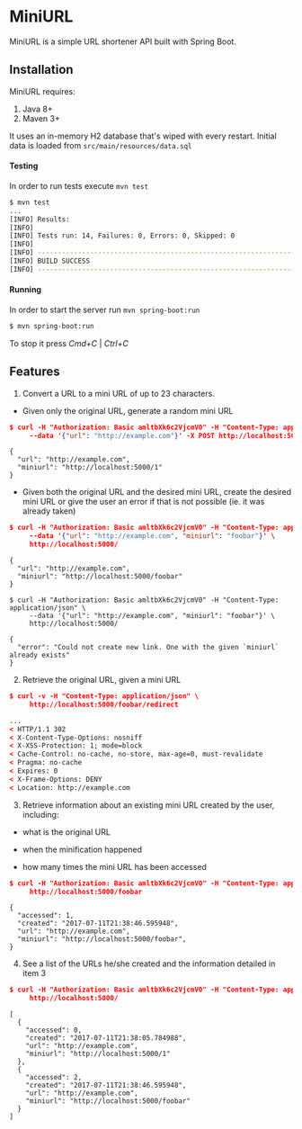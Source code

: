 # MiniURL

MiniURL is a simple URL shortener API built with Spring Boot.

## Installation

MiniURL requires:
1. Java 8+
2. Maven 3+

It uses an in-memory H2 database that's wiped with every restart. Initial data is loaded from ``src/main/resources/data.sql``

#### Testing

In order to run tests execute ``mvn test``

```bash
$ mvn test
...
[INFO] Results:
[INFO]
[INFO] Tests run: 14, Failures: 0, Errors: 0, Skipped: 0
[INFO]
[INFO] ------------------------------------------------------------------------
[INFO] BUILD SUCCESS
[INFO] ------------------------------------------------------------------------
```

#### Running

In order to start the server run ``mvn spring-boot:run``

```bash
$ mvn spring-boot:run
```

To stop it press *Cmd+C* | *Ctrl+C*

## Features

1. Convert a URL to a mini URL of up to 23 characters.

  * Given only the original URL, generate a random mini URL 
```json
$ curl -H "Authorization: Basic amltbXk6c2VjcmV0" -H "Content-Type: application/json" \
     --data '{"url": "http://example.com"}' -X POST http://localhost:5000/
```

```
{
  "url": "http://example.com",
  "miniurl": "http://localhost:5000/1"
}
```
* Given both the original URL and the desired mini URL, create the desired mini URL or give the user an error if that is not possible (ie. it was already taken)
```json
$ curl -H "Authorization: Basic amltbXk6c2VjcmV0" -H "Content-Type: application/json" \
     --data '{"url": "http://example.com", "miniurl": "foobar"}' \
     http://localhost:5000/
```

```     
{
  "url": "http://example.com",
  "miniurl": "http://localhost:5000/foobar"
}
```

```
$ curl -H "Authorization: Basic amltbXk6c2VjcmV0" -H "Content-Type: application/json" \
     --data '{"url": "http://example.com", "miniurl": "foobar"}' \
     http://localhost:5000/
```

```
{
  "error": "Could not create new link. One with the given `miniurl` already exists"
}
```
2. Retrieve the original URL, given a mini URL
```json
$ curl -v -H "Content-Type: application/json" \
     http://localhost:5000/foobar/redirect
```
```html
...
< HTTP/1.1 302
< X-Content-Type-Options: nosniff
< X-XSS-Protection: 1; mode=block
< Cache-Control: no-cache, no-store, max-age=0, must-revalidate
< Pragma: no-cache
< Expires: 0
< X-Frame-Options: DENY
< Location: http://example.com
```

3. Retrieve information about an existing mini URL created by the user, including:

* what is the original URL

* when the minification happened

* how many times the mini URL has been accessed
```json
$ curl -H "Authorization: Basic amltbXk6c2VjcmV0" -H "Content-Type: application/json" \
     http://localhost:5000/foobar
```

```
{
  "accessed": 1,
  "created": "2017-07-11T21:38:46.595948",
  "url": "http://example.com",
  "miniurl": "http://localhost:5000/foobar",
}
```

4. See a list of the URLs he/she created and the information detailed in item 3
```json
$ curl -H "Authorization: Basic amltbXk6c2VjcmV0" -H "Content-Type: application/json" \
     http://localhost:5000/
```

```
[
  {
    "accessed": 0,
    "created": "2017-07-11T21:38:05.784988",
    "url": "http://example.com",
    "miniurl": "http://localhost:5000/1"
  },
  {
    "accessed": 2,
    "created": "2017-07-11T21:38:46.595948",
    "url": "http://example.com",
    "miniurl": "http://localhost:5000/foobar"
  }
]
```

